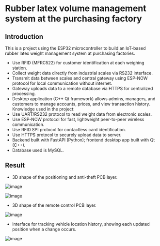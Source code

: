 # Rubber latex volume management system at the purchasing factory

## Introduction

This is a project using the ESP32 microcontroller to build an IoT-based rubber latex weight management system at purchasing factories.
- Use RFID (MFRC522) for customer identification at each weighing station.
- Collect weight data directly from industrial scales via RS232 interface.
- Transmit data between scales and central gateway using ESP-NOW protocol for local communication without internet.
- Gateway uploads data to a remote database via HTTPS for centralized processing.
- Desktop application (C++ Qt framework) allows admins, managers, and customers to manage accounts, prices, and view transaction history.
Knowledge used in the project:
- Use UART/RS232 protocol to read weight data from electronic scales.
- Use ESP-NOW protocol for fast, lightweight peer-to-peer wireless communication.
- Use RFID SPI protocol for contactless card identification.
- Use HTTPS protocol to securely upload data to server.
- Backend built with FastAPI (Python); frontend desktop app built with Qt (C++).
- Database used is MySQL.

## Result
- 3D shape of the positioning and anti-theft PCB layer.
  
![image](https://github.com/user-attachments/assets/172d292d-629b-4b57-853e-ef1ebd6459d8)

![image](https://github.com/user-attachments/assets/cf0b9f07-e95a-42bf-8d6d-3f4359622625)

- 3D shape of the remote control PCB layer.

![image](https://github.com/user-attachments/assets/fd65eb62-8b5a-4f1d-84d5-d4f4d954369a)

- Interface for tracking vehicle location history, showing each updated position when a change occurs.

![image](https://github.com/user-attachments/assets/524fa7b6-587c-4355-9ef9-756c41c1abb3)




